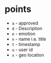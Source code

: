 # points

+ `a` - approved
+ `d` - Description
+ `e` - emotion
+ `n` - name i.e. title
+ `t` - timestamp
+ `u` - user id
+ `x` - geo location
